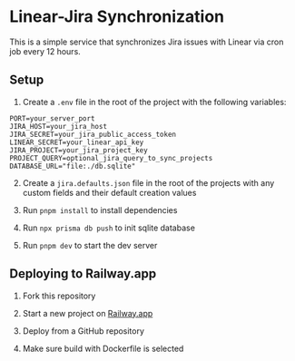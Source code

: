 # Linear-Jira Synchronization

This is a simple service that synchronizes Jira issues with Linear via cron job every 12 hours.

## Setup

1. Create a `.env` file in the root of the project with the following variables:

```
PORT=your_server_port
JIRA_HOST=your_jira_host
JIRA_SECRET=your_jira_public_access_token
LINEAR_SECRET=your_linear_api_key
JIRA_PROJECT=your_jira_project_key
PROJECT_QUERY=optional_jira_query_to_sync_projects
DATABASE_URL="file:./db.sqlite"
```

2. Create a `jira.defaults.json` file in the root of the projects with any custom fields and their default creation values

3. Run `pnpm install` to install dependencies

4. Run `npx prisma db push` to init sqlite database

5. Run `pnpm dev` to start the dev server

## Deploying to Railway.app

1. Fork this repository

2. Start a new project on [Railway.app](https://railway.app/)

3. Deploy from a GitHub repository

4. Make sure build with Dockerfile is selected
